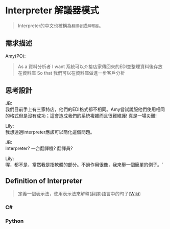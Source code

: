 # Interpreter 解議器模式

> Interpreter的中文也被稱為`翻譯者`或`解釋器`。


## 需求描述

Amy(PO):
> As a 資料分析者
> I want 系統可以介接店家傳回來的EDI並整理資料後存放在資料庫
> So that 我們可以在資料庫做進一步客戶分析



## 思考設計

JB:<br> 
我們目前手上有三家特店，他們的EDI格式都不相同。Amy嘗試說服他們使用相同的格式但是沒有成功；這會造成我們的系統複雜而且很難維護! 真是一場災難!

Lily: <br>
我想透過Interpreter應該可以簡化這個問題。

JB: <br>
Interpreter? 一台翻譯機? 翻譯員?

Lily: <br>
喔，都不是，當然我是指軟體的部分。不過作用很像，我來舉一個簡單的例子。`



## Definition of Interpreter

> 定義一個表示法，使用表示法來解釋(翻譯)語言中的句子([Wiki](https://en.wikipedia.org/wiki/Interpreter_pattern))


### C#


### Python


